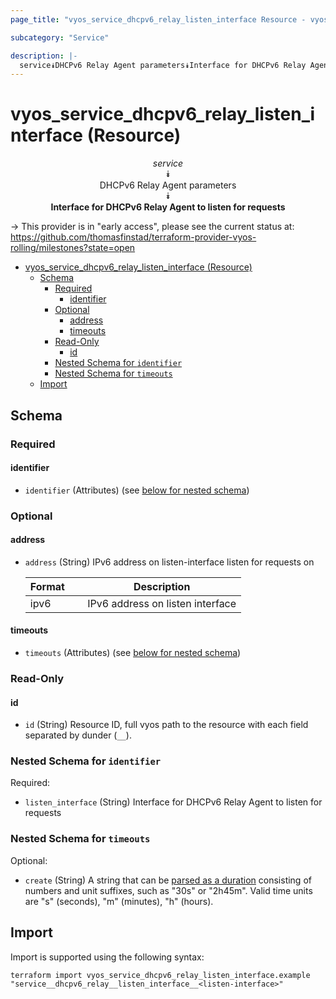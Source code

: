```yaml
---
page_title: "vyos_service_dhcpv6_relay_listen_interface Resource - vyos"

subcategory: "Service"

description: |-
  service⯯DHCPv6 Relay Agent parameters⯯Interface for DHCPv6 Relay Agent to listen for requests
---
```


# vyos_service_dhcpv6_relay_listen_interface (Resource)
<center>


*service*  
⯯  
DHCPv6 Relay Agent parameters  
⯯  
**Interface for DHCPv6 Relay Agent to listen for requests**


</center>

-> This provider is in "early access", please see the current status at: https://github.com/thomasfinstad/terraform-provider-vyos-rolling/milestones?state=open

<!--TOC-->

- [vyos_service_dhcpv6_relay_listen_interface (Resource)](#vyos_service_dhcpv6_relay_listen_interface-resource)
  - [Schema](#schema)
    - [Required](#required)
      - [identifier](#identifier)
    - [Optional](#optional)
      - [address](#address)
      - [timeouts](#timeouts)
    - [Read-Only](#read-only)
      - [id](#id)
    - [Nested Schema for `identifier`](#nested-schema-for-identifier)
    - [Nested Schema for `timeouts`](#nested-schema-for-timeouts)
  - [Import](#import)

<!--TOC-->

<!-- schema generated by tfplugindocs -->
## Schema

### Required

#### identifier
- `identifier` (Attributes) (see [below for nested schema](#nestedatt--identifier))

### Optional

#### address
- `address` (String) IPv6 address on listen-interface listen for requests on

    |  Format  &emsp;|  Description                       |
    |----------|------------------------------------|
    |  ipv6    &emsp;|  IPv6 address on listen interface  |
#### timeouts
- `timeouts` (Attributes) (see [below for nested schema](#nestedatt--timeouts))

### Read-Only

#### id
- `id` (String) Resource ID, full vyos path to the resource with each field separated by dunder (`__`).

<a id="nestedatt--identifier"></a>
### Nested Schema for `identifier`

Required:

- `listen_interface` (String) Interface for DHCPv6 Relay Agent to listen for requests


<a id="nestedatt--timeouts"></a>
### Nested Schema for `timeouts`

Optional:

- `create` (String) A string that can be [parsed as a duration](https://pkg.go.dev/time#ParseDuration) consisting of numbers and unit suffixes, such as &#34;30s&#34; or &#34;2h45m&#34;. Valid time units are &#34;s&#34; (seconds), &#34;m&#34; (minutes), &#34;h&#34; (hours).

## Import

Import is supported using the following syntax:

```shell
terraform import vyos_service_dhcpv6_relay_listen_interface.example "service__dhcpv6_relay__listen_interface__<listen-interface>"
```
